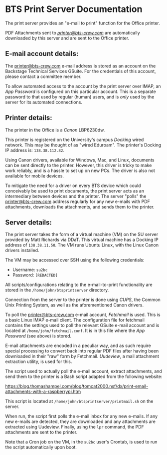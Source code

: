 BTS Print Server Documentation
==============================

The print server provides an "e-mail to print" function for the Office printer.

PDF Attachments sent to _<printer@bts-crew.com>_ are automatically downloaded by this server and are
sent to the Office printer.

E-mail account details:
-----------------------

The <printer@bts-crew.com> e-mail address is stored as an account on the Backstage Technical Services
GSuite. For the credentials of this account, please contact a committee member.

To allow automated access to the account by the print server over IMAP, an _App Password_ is configured
on this particular account. This is a separate password to that used by regular (human) users, and
is _only_ used by the server for its automated connections.

Printer details:
----------------

The printer in the Office is a _Canon_ LBP6230dw.

This printer is registered on the University's campus _Docking_ wired network. This may be thought
of as "wired Eduroam". The printer's Docking IP address is: `138.38.112.82`.

Using Canon drivers, available for Windows, Mac, and Linux, documents can be sent directly to the
printer. However, this driver is tricky to make work reliably, and is a hassle to set up on
new PCs. The driver is also not available for mobile devices.

To mitigate the need for a driver on every BTS device which could conceivably be used to print
documents, the print server acts as an intermediary between devices and the printer. The server
"polls" the <printer@bts-crew.com> address regularly for any new e-mails with PDF attachments,
downloads the attachments, and sends them to the printer.

Server details:
---------------

The print server takes the form of a virtual machine (VM) on the SU server provided by Matt
Richards via DDaT. This virtual machine has a Docking IP address of `138.38.11.50`. The
VM runs Ubuntu Linux, with the Linux Canon drivers installed.

The VM may be accessed over SSH using the following credentials:

- Username: `su2bc`
- Password: `[REDACTED]`

All scripts/configurations relating to the e-mail-to-print functionality are stored in the
`/home/john/btsprintserver` directory.

Connection from the server to the printer is done using _CUPS_, the Common Unix Printing
System, as well as the aforementioned Canon drivers.

To poll the <printer@bts-crew.com> e-mail account, _Fetchmail_ is used. This is a basic Linux
IMAP e-mail client. The configuration file for fetchmail contains the settings used to poll
the relevant GSuite e-mail account and is located at `/home/john/fetchmail.conf`. It is in
this file where the _App Password_ (see above) is stored.

E-mail attachments are encoded in a peculiar way, and as such require special processing
to convert back into regular PDF files after having been downloaded in their "raw" form
by Fetchmail. _Uudeview_, a mail attachment extraction utility, is used for this.

The script used to actually poll the e-mail account, extract attachments, and send them to
the printer is a Bash script adapted from the following website:

<https://blog.thomashampel.com/blog/tomcat2000.nsf/dx/print-email-attachments-with-a-raspberrypi.htm>

This script is located at `/home/john/btsprintserver/printmail.sh` on the server.

When run, the script first polls the e-mail inbox for any new e-mails. If any new e-mails
are detected, they are downloaded and any attachments are extracted using Uudeview.
Finally, using the `lpr` command, the PDF attachments are sent to the printer.

Note that a Cron job on the VM, in the `su2bc` user's Crontab, is used to run the script
automatically upon boot.

